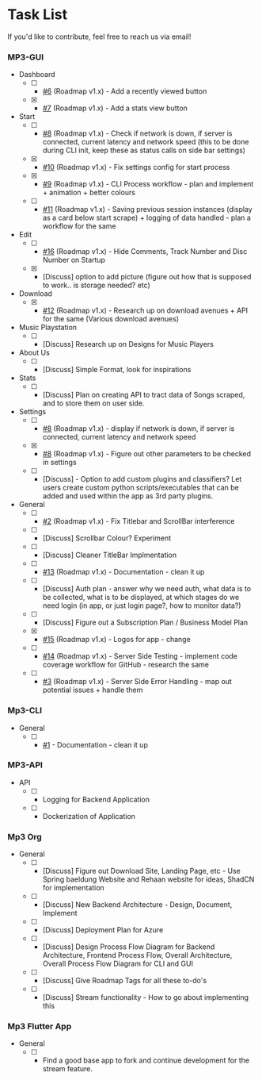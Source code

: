 # Task List

If you'd like to contribute, feel free to reach us via email!

### MP3-GUI
* Dashboard
	- [ ] - [#6](https://github.com/Mp3-Automated-Tag-Editor/Automated-Mp3-Gui/issues/6) (Roadmap v1.x) - Add a recently viewed button
	- [x] - [#7](https://github.com/Mp3-Automated-Tag-Editor/Automated-Mp3-Gui/issues/7) (Roadmap v1.x) - Add a stats view button

* Start
	- [ ] - [#8](https://github.com/Mp3-Automated-Tag-Editor/Automated-Mp3-Gui/issues/8) (Roadmap v1.x) - Check if network is down, if server is connected, current latency and network speed (this to be done during CLI init, keep these as status calls on side bar settings)
 	- [x] - [#10](https://github.com/Mp3-Automated-Tag-Editor/Automated-Mp3-Gui/issues/10) (Roadmap v1.x) - Fix settings config for start process
	- [x] - [#9](https://github.com/Mp3-Automated-Tag-Editor/Automated-Mp3-Gui/issues/9) (Roadmap v1.x) - CLI Process workflow - plan and implement + animation + better colours
	- [ ] - [#11](https://github.com/Mp3-Automated-Tag-Editor/Automated-Mp3-Gui/issues/11) (Roadmap v1.x) - Saving previous session instances (display as a card below start scrape) + logging of data handled - plan a workflow for the same
* Edit
 	- [ ] - [#16](https://github.com/Mp3-Automated-Tag-Editor/Automated-Mp3-Gui/issues/16) (Roadmap v1.x) - Hide Comments, Track Number and Disc Number on Startup 
	- [x] - [Discuss] option to add picture (figure out how that is supposed to work.. is storage needed? etc)

* Download
	- [x] - [#12](https://github.com/Mp3-Automated-Tag-Editor/Automated-Mp3-Gui/issues/12) (Roadmap v1.x) - Research up on download avenues + API for the same (Various download avenues)

* Music Playstation
	- [ ] - [Discuss] Research up on Designs for Music Players

* About Us
	- [ ] - [Discuss] Simple Format, look for inspirations

* Stats
	- [ ] - [Discuss] Plan on creating API to tract data of Songs scraped, and to store them on user side.

* Settings
	- [ ] - [#8](https://github.com/Mp3-Automated-Tag-Editor/Automated-Mp3-Gui/issues/8) (Roadmap v1.x) - display if network is down, if server is connected, current latency and network speed
	- [x] - [#8](https://github.com/Mp3-Automated-Tag-Editor/Automated-Mp3-Gui/issues/8) (Roadmap v1.x) - Figure out other parameters to be checked in settings
 	- [ ] - [Discuss] - Option to add custom plugins and classifiers? Let users create custom python scripts/executables that can be added and used within the app as 3rd party plugins.

* General
	- [ ] - [#2](https://github.com/Mp3-Automated-Tag-Editor/Automated-Mp3-Gui/issues/2) (Roadmap v1.x) - Fix Titlebar and ScrollBar interference
	- [ ] - [Discuss] Scrollbar Colour? Experiment
	- [ ] - [Discuss] Cleaner TitleBar Implmentation
	- [ ] - [#13](https://github.com/Mp3-Automated-Tag-Editor/Automated-Mp3-Gui/issues/13) (Roadmap v1.x) - Documentation - clean it up
	- [ ] - [Discuss] Auth plan - answer why we need auth, what data is to be collected, what is to be displayed, at which stages do we need login (in app, or just login page?, how to monitor data?)
 	- [ ] - [Discuss] Figure out a Subscription Plan / Business Model Plan
	- [x] - [#15](https://github.com/Mp3-Automated-Tag-Editor/Automated-Mp3-Gui/issues/15) (Roadmap v1.x) - Logos for app - change
	- [ ] - [#14](https://github.com/Mp3-Automated-Tag-Editor/Automated-Mp3-Gui/issues/14) (Roadmap v1.x) - Server Side Testing - implement code coverage workflow for GitHub - research the same
	- [ ] - [#3](https://github.com/Mp3-Automated-Tag-Editor/Automated-Mp3-Gui/issues/3) (Roadmap v1.x) - Server Side Error Handling - map out potential issues + handle them

### Mp3-CLI
* General
	- [ ] - [#1](https://github.com/Mp3-Automated-Tag-Editor/Automated-Mp3-Cli/issues/1) - Documentation - clean it up

### MP3-API
* API
	- [ ] - Logging for Backend Application
	- [ ] - Dockerization of Application

### Mp3 Org
* General
	- [ ] - [Discuss] Figure out Download Site, Landing Page, etc - Use Spring baeldung Website and Rehaan website for ideas, ShadCN for implementation
	- [ ] - [Discuss] New Backend Architecture - Design, Document, Implement
	- [ ] - [Discuss] Deployment Plan for Azure
	- [ ] - [Discuss] Design Process Flow Diagram for Backend Architecture, Frontend Process Flow, Overall Architecture, Overall Process Flow Diagram for CLI and GUI
	- [ ] - [Discuss] Give Roadmap Tags for all these to-do's
 	- [ ] - [Discuss] Stream functionality - How to go about implementing this

### Mp3 Flutter App
* General
	- [ ] - Find a good base app to fork and continue development for the stream feature.
